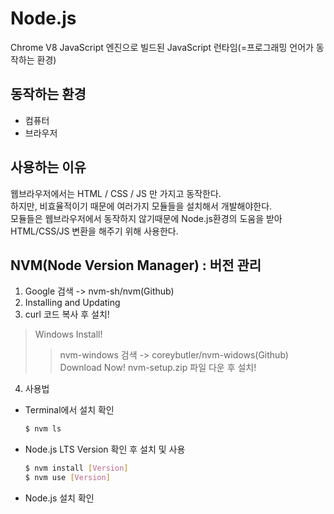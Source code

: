 # Node.js

Chrome V8 JavaScript 엔진으로 빌드된 JavaScript 런타임(=프로그래밍 언어가 동작하는 환경)

## 동작하는 환경
- 컴퓨터
- 브라우저

## 사용하는 이유
웹브라우저에서는 HTML / CSS / JS 만 가지고 동작한다.  
하지만, 비효율적이기 때문에 여러가지 모듈들을 설치해서 개발해야한다.  
모듈들은 웹브라우저에서 동작하지 않기때문에 Node.js환경의 도움을 받아  
HTML/CSS/JS 변환을 해주기 위해 사용한다.

## NVM(Node Version Manager) : 버전 관리
1. Google 검색 -> nvm-sh/nvm(Github)
2. Installing and Updating
3. curl 코드 복사 후 설치!
> Windows Install!
>  > nvm-windows 검색 -> coreybutler/nvm-widows(Github)
>  > Download Now!
>  > nvm-setup.zip 파일 다운 후 설치!
4. 사용법
  - Terminal에서 설치 확인 
    ```bash
    $ nvm ls
    ```
  - Node.js LTS Version 확인 후 설치 및 사용
    ```bash
    $ nvm install [Version]
    $ nvm use [Version]
    ```
  - Node.js 설치 확인
    ```
    ```
